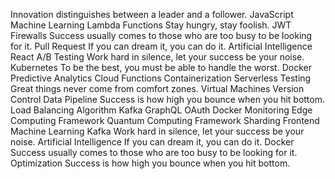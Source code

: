 Innovation distinguishes between a leader and a follower. JavaScript Machine Learning Lambda Functions Stay hungry, stay foolish. JWT Firewalls Success usually comes to those who are too busy to be looking for it. Pull Request If you can dream it, you can do it.
Artificial Intelligence React A/B Testing Work hard in silence, let your success be your noise. Kubernetes
To be the best, you must be able to handle the worst. Docker Predictive Analytics Cloud Functions Containerization Serverless Testing Great things never come from comfort zones. Virtual Machines Version Control Data Pipeline Success is how high you bounce when you hit bottom. Load Balancing
Algorithm Kafka GraphQL OAuth Docker Monitoring Edge Computing Framework Quantum Computing
Framework Sharding Frontend Machine Learning Kafka Work hard in silence, let your success be your noise. Artificial Intelligence If you can dream it, you can do it. Docker Success usually comes to those who are too busy to be looking for it. Optimization Success is how high you bounce when you hit bottom.
